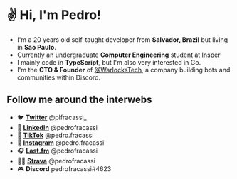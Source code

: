 # ✌ Hi, I'm Pedro!

- I'm a 20 years old self-taught developer from **Salvador, Brazil** but living in **São Paulo**.
- Currently an undergraduate **Computer Engineering** student at [Insper](https://insper.edu.br)
- I mainly code in **TypeScript**, but I'm also very interested in Go. 
- I'm the **CTO & Founder** of [@WarlocksTech](https://github.com/warlockstech), a company building bots and communities within Discord.

## Follow me around the interwebs

- 🐦 **[Twitter](http://twitter.com/plfracassi_)** @plfracassi_
- 💼 **[LinkedIn](https://www.linkedin.com/in/pedrofracassi/)** @pedrofracassi
- 🎵 **[TikTok](https://www.tiktok.com/@pedro.fracassi)** @pedro.fracassi
- 📸 **[Instagram](http://instagram.com/pedro.fracassi)** @pedro.fracassi
- 🎧 **[Last.fm](https://www.last.fm/user/pedrofracassi)** @pedrofracassi
- 🚴‍♂️ **[Strava](https://www.strava.com/athletes/pedrofracassi)** @pedrofracassi 
- 🎮 **Discord** pedrofracassi#4623
